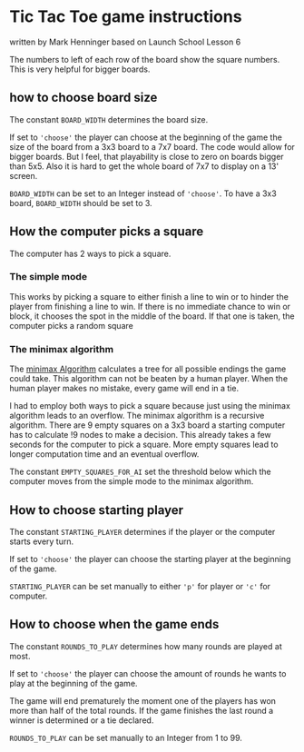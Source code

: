 # Tic Tac Toe game instructions
written by Mark Henninger based on Launch School Lesson 6

The numbers to left of each row of the board show the square numbers. This is very helpful for bigger boards. 

## how to choose board size
The constant `BOARD_WIDTH` determines the board size. 

If set to `'choose'` the player can choose at the beginning of the game the size of the board from a 3x3 board to a 7x7 board. The code would allow for bigger boards. But I feel, that playability is close to zero on boards bigger than 5x5. Also it is hard to get the whole board of 7x7 to display on a 13' screen.

`BOARD_WIDTH` can be set to an Integer instead of `'choose'`. To have a 3x3 board, `BOARD_WIDTH` should be set to 3.

## How the computer picks a square
The computer has 2 ways to pick a square. 

### The simple mode
This works by picking a square to either finish a line to win or to hinder the player from finishing a line to win. If there is no immediate chance to win or block, it chooses the spot in the middle of the board. If that one is taken, the computer picks a random square

### The minimax algorithm
The [minimax Algorithm](https://en.wikipedia.org/wiki/Minimax) calculates a tree for all possible endings the game could take. This algorithm can not be beaten by a human player. When the human player makes no mistake, every game will end in a tie. 

I had to employ both ways to pick a square because just using the minimax algorithm leads to an overflow. The minimax algorithm is a recursive algorithm. There are 9 empty squares on a 3x3 board a starting computer has to calculate !9 nodes to make a decision. This already takes a few seconds for the computer to pick a square. More empty squares lead to longer computation time and an eventual overflow. 

The constant `EMPTY_SQUARES_FOR_AI` set the threshold below which the computer moves from the simple mode to the minimax algorithm. 

## How to choose starting player
The constant `STARTING_PLAYER` determines if the player or the computer starts every turn.

If set to `'choose'` the player can choose the starting player at the beginning of the game. 

`STARTING_PLAYER` can be set manually to either `'p'` for player or `'c'` for computer.

## How to choose when the game ends
The constant `ROUNDS_TO_PLAY` determines how many rounds are played at most.

If set to `'choose'` the player can choose the amount of rounds he wants to play at the beginning of the game.

The game will end prematurely the moment one of the players has won more than half of the total rounds. If the game finishes the last round a winner is determined or a tie declared.

`ROUNDS_TO_PLAY` can be set manually to an Integer from 1 to 99. 